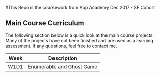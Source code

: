 #This Repo is the coursework from App Academy Dec 2017 - SF Cohort

## Main Course Curriculum
The following section below is a quick look at the main course projects. Many of the projects have not been finished and are used as a learning assessment. If any questions, feel free to contact me.

Week          | Description
------------- | ---------------------------------------
W1D1          | Enumerable and Ghost Game
